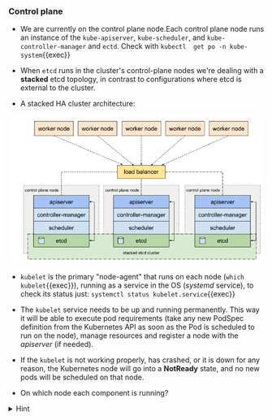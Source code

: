 
### Control plane

* We are currently on the control plane node.Each control plane node runs an instance of the `kube-apiserver`, `kube-scheduler`, and `kube-controller-manager` and `ectd`. Check with `kubectl  get po -n kube-system`{{exec}}

* When `etcd` runs in the cluster's control-plane nodes we're dealing with a **stacked** etcd topology, in contrast to configurations where etcd is external to the cluster.

* A stacked HA cluster architecture:

![Scan results](./assets/stacked_etcd.png)

* `kubelet` is the primary "node-agent" that runs on each node (`which kubelet`{{exec}}), running as a service in the OS (*systemd* service), to check its status just: `systemctl status kubelet.service`{{exec}}

* The `kubelet` service needs to be up and running permanently. This way it will be able to execute pod requirements (take any new PodSpec definition from the Kubernetes API as soon as the Pod is scheduled to run on the node), manage resources and register a node with the *apiserver* (if needed).

* If the `kubelet` is not working properly, has crashed, or it is down for any reason, the Kubernetes node will go into a **NotReady** state, and no new pods will be scheduled on that node.

* On which node each component is running?

<details>
<summary>Hint</summary>
Check on which node each component is running: <code>kubectl get po -n kube-system -owide </code>
Canal: is actually flannel CNI
</details>







